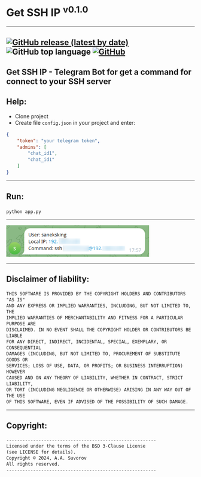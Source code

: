 # Get SSH IP <sup>v0.1.0</sup>

---
[![GitHub release (latest by date)](https://img.shields.io/github/v/release/saneksking/get_ssh_ip)](https://github.com/saneksking/get_ssh_ip/)
![GitHub top language](https://img.shields.io/github/languages/top/saneksking/get_ssh_ip)
[![GitHub](https://img.shields.io/github/license/saneksking/get_ssh_ip)](https://github.com/saneksking/get_ssh_ip/blob/master/LICENSE)
---
**Get SSH IP** - Telegram Bot for get a command for connect to your SSH server
---

## Help:

- Clone project
- Create file `config.json` in your project and enter:
```json
{
    "token": "your telegram token",
    "admins": [
        "chat_id1",
        "chat_id1"
    ]
}
```

---

## Run:

`python app.py`

---

<img src="data/images/logo.png" alt='logo'>

---

## Disclaimer of liability:

    THIS SOFTWARE IS PROVIDED BY THE COPYRIGHT HOLDERS AND CONTRIBUTORS "AS IS"
    AND ANY EXPRESS OR IMPLIED WARRANTIES, INCLUDING, BUT NOT LIMITED TO, THE
    IMPLIED WARRANTIES OF MERCHANTABILITY AND FITNESS FOR A PARTICULAR PURPOSE ARE
    DISCLAIMED. IN NO EVENT SHALL THE COPYRIGHT HOLDER OR CONTRIBUTORS BE LIABLE
    FOR ANY DIRECT, INDIRECT, INCIDENTAL, SPECIAL, EXEMPLARY, OR CONSEQUENTIAL
    DAMAGES (INCLUDING, BUT NOT LIMITED TO, PROCUREMENT OF SUBSTITUTE GOODS OR
    SERVICES; LOSS OF USE, DATA, OR PROFITS; OR BUSINESS INTERRUPTION) HOWEVER
    CAUSED AND ON ANY THEORY OF LIABILITY, WHETHER IN CONTRACT, STRICT LIABILITY,
    OR TORT (INCLUDING NEGLIGENCE OR OTHERWISE) ARISING IN ANY WAY OUT OF THE USE
    OF THIS SOFTWARE, EVEN IF ADVISED OF THE POSSIBILITY OF SUCH DAMAGE.

***

## Copyright:
    --------------------------------------------------------
    Licensed under the terms of the BSD 3-Clause License
    (see LICENSE for details).
    Copyright © 2024, A.A. Suvorov
    All rights reserved.
    --------------------------------------------------------

